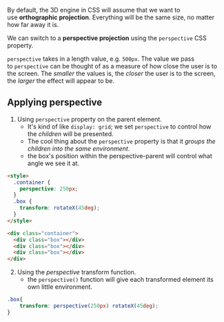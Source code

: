 By default, the 3D engine in CSS will assume that we want to use **orthographic projection**. Everything will be the same size, no matter how far away it is.

We can switch to a **perspective projection** using the `perspective` CSS property.

`perspective` takes in a length value, e.g. `500px`. The value we pass to `perspective` can be thought of as a measure of how close the user is to the screen. The *smaller* the values is, the *closer* the user is to the screen, the *larger* the effect will appear to be.

## Applying perspective
1. Using `perspective` property on the parent element. 
	- It's kind of like `display: grid`; we set `perspective` to control how the _children_ will be presented. 
	- The cool thing about the `perspective` property is that it _groups the children into the same environment_.
	- the box's position within the perspective-parent will control what angle we see it at.
```html
<style>
  .container {
    perspective: 250px;
  }
  .box {
    transform: rotateX(45deg);
  }
</style>

<div class="container">
  <div class="box"></div>
  <div class="box"></div>
  <div class="box"></div>
</div>
```
2. Using the *perspective* transform function. 
	- the `perspective()` function will give each transformed element its own little environment.
```css
.box{
	transform: perspective(250px) rotateX(45deg);
}
```
